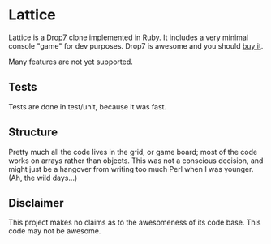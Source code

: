 Lattice
=======

Lattice is a [Drop7](http://areacodeinc.com/drop7/) clone implemented in Ruby. It includes a very minimal console "game" for dev purposes. Drop7 is awesome and you should [buy it](http://click.linksynergy.com/fs-bin/stat?id=t/y4Q7T5vuU&offerid=146261&type=3&subid=0&tmpid=1826&RD_PARM1=http%253A%252F%252Fitunes.apple.com%252Fus%252Fapp%252Fdrop7%252Fid299940763%253Fmt%253D8%2526uo%253D4%2526partnerId%253D30).

Many features are not yet supported.

Tests
-----

Tests are done in test/unit, because it was fast.

Structure
---------

Pretty much all the code lives in the grid, or game board; most of the code works on arrays rather than objects. This was not a conscious decision, and might just be a hangover from writing too much Perl when I was younger. (Ah, the wild days...)

Disclaimer
----------

This project makes no claims as to the awesomeness of its code base. This code may not be awesome.
